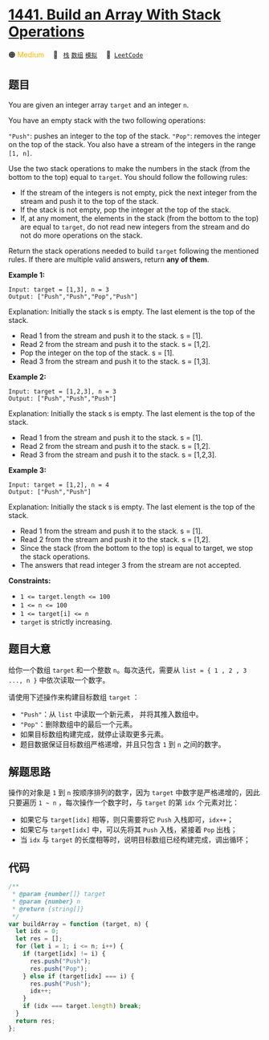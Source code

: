# [1441. Build an Array With Stack Operations](https://leetcode.com/problems/build-an-array-with-stack-operations/)

🟠 <font color=#ffb800>Medium</font>&emsp; 🔖&ensp; [`栈`](/leetcode/outline/tag/stack.md) [`数组`](/leetcode/outline/tag/array.md) [`模拟`](/leetcode/outline/tag/simulation.md)&emsp; 🔗&ensp;[`LeetCode`](https://leetcode.com/problems/build-an-array-with-stack-operations/)

## 题目

You are given an integer array `target` and an integer `n`.

You have an empty stack with the two following operations:

`"Push"`: pushes an integer to the top of the stack.
`"Pop"`: removes the integer on the top of the stack.
You also have a stream of the integers in the range `[1, n]`.

Use the two stack operations to make the numbers in the stack (from the bottom to the top) equal to `target`. You should follow the following rules:

- If the stream of the integers is not empty, pick the next integer from the stream and push it to the top of the stack.
- If the stack is not empty, pop the integer at the top of the stack.
- If, at any moment, the elements in the stack (from the bottom to the top) are equal to `target`, do not read new integers from the stream and do not do more operations on the stack.

Return the stack operations needed to build `target` following the mentioned rules. If there are multiple valid answers, return **any of them**.

**Example 1:**

```
Input: target = [1,3], n = 3
Output: ["Push","Push","Pop","Push"]
```

Explanation: Initially the stack s is empty. The last element is the top of the stack.

- Read 1 from the stream and push it to the stack. s = [1].
- Read 2 from the stream and push it to the stack. s = [1,2].
- Pop the integer on the top of the stack. s = [1].
- Read 3 from the stream and push it to the stack. s = [1,3].

**Example 2:**

```
Input: target = [1,2,3], n = 3
Output: ["Push","Push","Push"]
```

Explanation: Initially the stack s is empty. The last element is the top of the stack.

- Read 1 from the stream and push it to the stack. s = [1].
- Read 2 from the stream and push it to the stack. s = [1,2].
- Read 3 from the stream and push it to the stack. s = [1,2,3].

**Example 3:**

```
Input: target = [1,2], n = 4
Output: ["Push","Push"]
```

Explanation: Initially the stack s is empty. The last element is the top of the stack.

- Read 1 from the stream and push it to the stack. s = [1].
- Read 2 from the stream and push it to the stack. s = [1,2].
- Since the stack (from the bottom to the top) is equal to target, we stop the stack operations.
- The answers that read integer 3 from the stream are not accepted.

**Constraints:**

- `1 <= target.length <= 100`
- `1 <= n <= 100`
- `1 <= target[i] <= n`
- `target` is strictly increasing.

## 题目大意

给你一个数组 `target` 和一个整数 `n`。每次迭代，需要从 `list = { 1 , 2 , 3 ..., n }` 中依次读取一个数字。

请使用下述操作来构建目标数组 `target` ：

- `"Push"`：从 `list` 中读取一个新元素， 并将其推入数组中。
- `"Pop"`：删除数组中的最后一个元素。
- 如果目标数组构建完成，就停止读取更多元素。
- 题目数据保证目标数组严格递增，并且只包含 `1` 到 `n` 之间的数字。

## 解题思路

操作的对象是 `1` 到 `n` 按顺序排列的数字，因为 `target` 中数字是严格递增的，因此只要遍历 `1 ~ n` ，每次操作一个数字时，与 `target` 的第 `idx` 个元素对比：

- 如果它与 `target[idx]` 相等，则只需要将它 `Push` 入栈即可，`idx++`；
- 如果它与 `target[idx]` 中，可以先将其 `Push` 入栈，紧接着 `Pop` 出栈；
- 当 `idx` 与 `target` 的长度相等时，说明目标数组已经构建完成，调出循环；

## 代码

```javascript
/**
 * @param {number[]} target
 * @param {number} n
 * @return {string[]}
 */
var buildArray = function (target, n) {
  let idx = 0;
  let res = [];
  for (let i = 1; i <= n; i++) {
    if (target[idx] != i) {
      res.push("Push");
      res.push("Pop");
    } else if (target[idx] === i) {
      res.push("Push");
      idx++;
    }
    if (idx === target.length) break;
  }
  return res;
};
```
